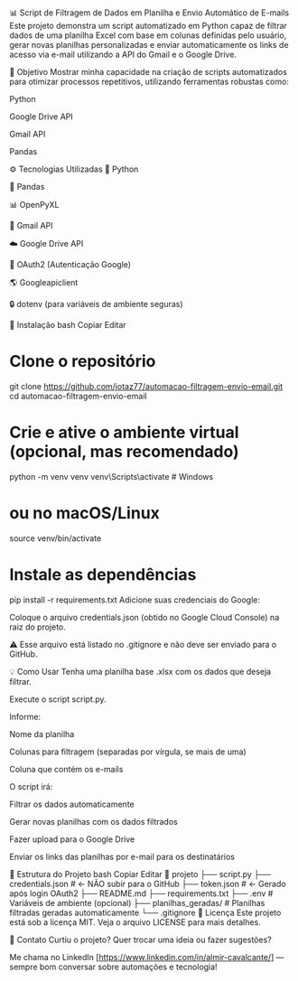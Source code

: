 📊 Script de Filtragem de Dados em Planilha e Envio Automático de E-mails
Este projeto demonstra um script automatizado em Python capaz de filtrar dados de uma planilha Excel com base em colunas definidas pelo usuário, gerar novas planilhas personalizadas e enviar automaticamente os links de acesso via e-mail utilizando a API do Gmail e o Google Drive.

🎯 Objetivo
Mostrar minha capacidade na criação de scripts automatizados para otimizar processos repetitivos, utilizando ferramentas robustas como:

Python

Google Drive API

Gmail API

Pandas

⚙️ Tecnologias Utilizadas
🐍 Python

🧠 Pandas

📊 OpenPyXL

📧 Gmail API

☁️ Google Drive API

🔐 OAuth2 (Autenticação Google)

🌎 Googleapiclient

🔒 dotenv (para variáveis de ambiente seguras)

🚀 Instalação
bash
Copiar
Editar
# Clone o repositório
git clone https://github.com/jotaz77/automacao-filtragem-envio-email.git
cd automacao-filtragem-envio-email

# Crie e ative o ambiente virtual (opcional, mas recomendado)
python -m venv venv
venv\Scripts\activate  # Windows

# ou no macOS/Linux
source venv/bin/activate

# Instale as dependências
pip install -r requirements.txt
Adicione suas credenciais do Google:

Coloque o arquivo credentials.json (obtido no Google Cloud Console) na raiz do projeto.

⚠️ Esse arquivo está listado no .gitignore e não deve ser enviado para o GitHub.

💡 Como Usar
Tenha uma planilha base .xlsx com os dados que deseja filtrar.

Execute o script script.py.

Informe:

Nome da planilha

Colunas para filtragem (separadas por vírgula, se mais de uma)

Coluna que contém os e-mails

O script irá:

Filtrar os dados automaticamente

Gerar novas planilhas com os dados filtrados

Fazer upload para o Google Drive

Enviar os links das planilhas por e-mail para os destinatários

🧳 Estrutura do Projeto
bash
Copiar
Editar
📁 projeto
├── script.py
├── credentials.json       # ← NÃO subir para o GitHub
├── token.json             # ← Gerado após login OAuth2
├── README.md
├── requirements.txt
├── .env                   # Variáveis de ambiente (opcional)
├── planilhas_geradas/     # Planilhas filtradas geradas automaticamente
└── .gitignore
📜 Licença
Este projeto está sob a licença MIT. Veja o arquivo LICENSE para mais detalhes.

🤝 Contato
Curtiu o projeto? Quer trocar uma ideia ou fazer sugestões?

Me chama no LinkedIn [https://www.linkedin.com/in/almir-cavalcante/] — sempre bom conversar sobre automações e tecnologia!
